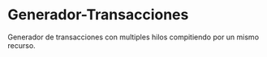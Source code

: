 # Generador-Transacciones
Generador de transacciones con multiples hilos compitiendo por un mismo recurso.

